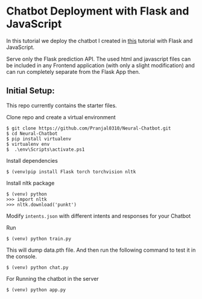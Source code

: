 # Chatbot Deployment with Flask and JavaScript

In this tutorial we deploy the chatbot I created in [this](https://github.com/Pranjal0310/Neural-Chatbot) tutorial with Flask and JavaScript.


Serve only the Flask prediction API. The used html and javascript files can be included in any Frontend application (with only a slight modification) and can run completely separate from the Flask App then.

## Initial Setup:
This repo currently contains the starter files.

Clone repo and create a virtual environment
```
$ git clone https://github.com/Pranjal0310/Neural-Chatbot.git
$ cd Neural-Chatbot
$ pip install virtualenv
$ virtualenv env
$  .\env\Scripts\activate.ps1
```
Install dependencies
```
$ (venv)pip install Flask torch torchvision nltk
```
Install nltk package
```
$ (venv) python
>>> import nltk
>>> nltk.download('punkt')
```
Modify `intents.json` with different intents and responses for your Chatbot

Run
```
$ (venv) python train.py
```
This will dump data.pth file. And then run
the following command to test it in the console.
```
$ (venv) python chat.py
```
For Running the chatbot in the server 
```
$ (venv) python app.py
```
